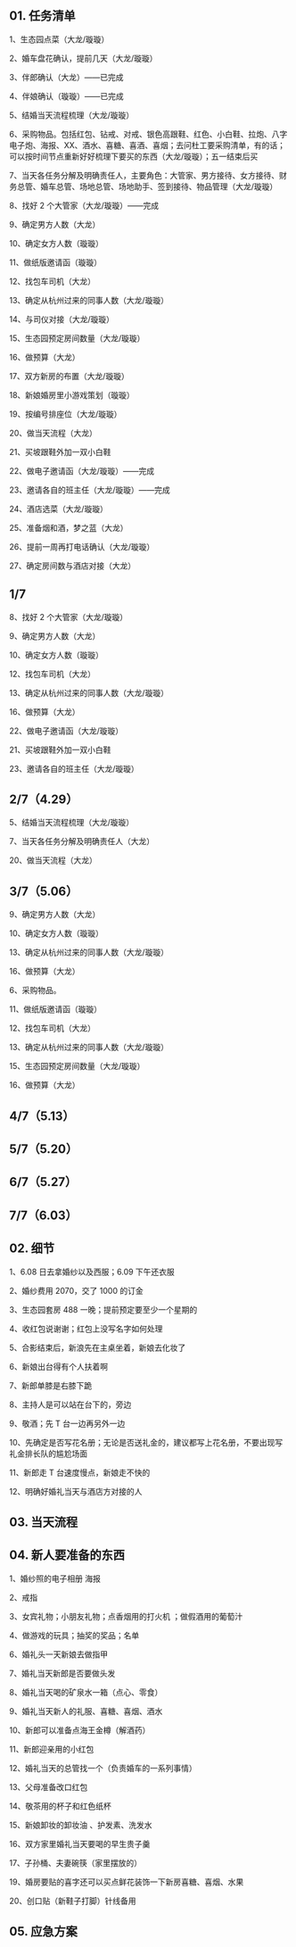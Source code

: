 ## 01. 任务清单

1、生态园点菜（大龙/璇璇）

2、婚车盘花确认，提前几天（大龙/璇璇）

3、伴郎确认（大龙）——已完成

4、伴娘确认（璇璇）——已完成

5、结婚当天流程梳理（大龙/璇璇）

6、采购物品。包括红包、钻戒、对戒、银色高跟鞋、红色、小白鞋、拉炮、八字电子炮、海报、XX、酒水、喜糖、喜酒、喜烟；去问杜工要采购清单，有的话；可以按时间节点重新好好梳理下要买的东西（大龙/璇璇）；五一结束后买

7、当天各任务分解及明确责任人，主要角色：大管家、男方接待、女方接待、财务总管、婚车总管、场地总管、场地助手、签到接待、物品管理（大龙/璇璇）

8、找好 2 个大管家（大龙/璇璇）——完成

9、确定男方人数（大龙）

10、确定女方人数（璇璇）

11、做纸版邀请函（璇璇）

12、找包车司机（大龙）

13、确定从杭州过来的同事人数（大龙/璇璇）

14、与司仪对接（大龙/璇璇）

15、生态园预定房间数量（大龙/璇璇）

16、做预算（大龙）

17、双方新房的布置（大龙/璇璇）

18、新娘婚房里小游戏策划（璇璇）

19、按编号排座位（大龙/璇璇）

20、做当天流程（大龙）

21、买坡跟鞋外加一双小白鞋

22、做电子邀请函（大龙/璇璇）——完成

23、邀请各自的班主任（大龙/璇璇）——完成

24、酒店选菜（大龙/璇璇）

25、准备烟和酒，梦之蓝（大龙）

26、提前一周再打电话确认（大龙/璇璇）

27、确定房间数与酒店对接（大龙）

## 1/7

8、找好 2 个大管家（大龙/璇璇）

9、确定男方人数（大龙）

10、确定女方人数（璇璇）

12、找包车司机（大龙）

13、确定从杭州过来的同事人数（大龙/璇璇）

16、做预算（大龙）

22、做电子邀请函（大龙/璇璇）

21、买坡跟鞋外加一双小白鞋

23、邀请各自的班主任（大龙/璇璇）

## 2/7（4.29）

5、结婚当天流程梳理（大龙/璇璇）

7、当天各任务分解及明确责任人（大龙）

20、做当天流程（大龙）

## 3/7（5.06）

9、确定男方人数（大龙）

10、确定女方人数（璇璇）

13、确定从杭州过来的同事人数（大龙/璇璇）

16、做预算（大龙）

6、采购物品。

11、做纸版邀请函（璇璇）

12、找包车司机（大龙）

13、确定从杭州过来的同事人数（大龙/璇璇）

15、生态园预定房间数量（大龙/璇璇）

16、做预算（大龙）

## 4/7（5.13）

## 5/7（5.20）

## 6/7（5.27）

## 7/7（6.03）


## 02. 细节

1、6.08 日去拿婚纱以及西服；6.09 下午还衣服

2、婚纱费用 2070，交了 1000 的订金

3、生态园套房 488 一晚；提前预定要至少一个星期的

4、收红包说谢谢；红包上没写名字如何处理

5、合影结束后，新浪先在主桌坐着，新娘去化妆了

6、新娘出台得有个人扶着啊

7、新郎单膝是右膝下跪

8、主持人是可以站在台下的，旁边

9、敬酒；先 T 台一边再另外一边

10、先确定是否写花名册；无论是否送礼金的，建议都写上花名册，不要出现写礼金排长队的尴尬场面

11、新郎走 T 台速度慢点，新娘走不快的

12、明确好婚礼当天与酒店方对接的人


## 03. 当天流程


## 04. 新人要准备的东西
 
1、婚纱照的电子相册 海报
        
2、戒指
  
3、女宾礼物；小朋友礼物；点香烟用的打火机 ；做假酒用的葡萄汁
     
4、做游戏的玩具；抽奖的奖品；名单
       
6、婚礼头一天新娘去做指甲

7、婚礼当天新郎是否要做头发

8、婚礼当天喝的矿泉水一箱（点心、零食）

9、婚礼当天新人的礼服、喜糖、喜烟、酒水

10、新郎可以准备点海王金樽（解酒药）

11、新郎迎亲用的小红包

12、婚礼当天的总管找一个（负责婚车的一系列事情）

13、父母准备改口红包

14、敬茶用的杯子和红色纸杯

15、新娘卸妆的卸妆油 、护发素、洗发水

16、双方家里婚礼当天要喝的早生贵子羹

17、子孙桶、夫妻碗筷（家里摆放的）

19、婚房要贴的喜字还可以买点鲜花装饰一下新房喜糖、喜烟、水果 

20、创口贴（新鞋子打脚）针线备用

## 05. 应急方案


